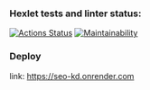 ### Hexlet tests and linter status:
[![Actions Status](https://github.com/kitdim/java-project/actions/workflows/hexlet-check.yml/badge.svg)](https://github.com/kitdim/java-project/actions)
[![Maintainability](https://api.codeclimate.com/v1/badges/dcb01f6a48a0e5d034a4/maintainability)](https://codeclimate.com/github/kitdim/java-project/maintainability)
### Deploy
link: https://seo-kd.onrender.com
